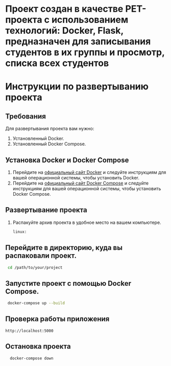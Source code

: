 # Проект создан в качестве PET- проекта с использованием технологий: Docker, Flask, предназначен для записывания студентов в их группы и просмотр, списка всех студентов 


# Инструкции по развертыванию проекта

## Требования

Для развертывания проекта вам нужно:
1. Установленный Docker.
2. Установленный Docker Compose.

## Установка Docker и Docker Compose

1. Перейдите на [официальный сайт Docker](https://docs.docker.com/get-docker/) и следуйте инструкциям для вашей операционной системы, чтобы установить Docker.
2. Перейдите на [официальный сайт Docker Compose](https://docs.docker.com/compose/install/) и следуйте инструкциям для вашей операционной системы, чтобы установить Docker Compose.

## Развертывание проекта

1. Распакуйте архив проекта в удобное место на вашем компьютере.

   ```bash
   linux:
   ```
   
## Перейдите в директорию, куда вы распаковали проект.

   ```bash
    cd /path/to/your/project
   ```
      
## Запустите проект с помощью Docker Compose.

   ```bash
    docker-compose up --build
   ```


## Проверка работы приложения

   ```
   http://localhost:5000
   ```
## Остановка проекта
   
  ```bash
    docker-compose down
   ```
   

